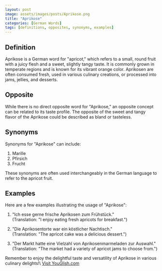 ```yaml
---
layout: post
image: assets/images/posts/Aprikose.png
title: "Aprikose"
categories: [German Words]
tags: [definitions, opposites, synonyms, examples]
---
```


## Definition

Aprikose is a German word for "apricot," which refers to a small, round fruit with a juicy flesh and a sweet, slightly tangy taste. It is commonly grown in temperate regions and is known for its vibrant orange color. Aprikosen are often consumed fresh, used in various culinary creations, or processed into jams, jellies, and desserts.

## Opposite

While there is no direct opposite word for "Aprikose," an opposite concept can be related to its taste profile. The opposite of the sweet and tangy flavor of the Aprikose could be described as bland or tasteless.

## Synonyms

Synonyms for "Aprikose" can include:

1. Marille
2. Pfirsich
3. Frucht

These synonyms are often used interchangeably in the German language to refer to the apricot fruit.

## Examples

Here are a few examples illustrating the usage of "Aprikose":

1. "Ich esse gerne frische Aprikosen zum Frühstück."  
   (Translation: "I enjoy eating fresh apricots for breakfast.")

2. "Die Aprikosentorte war ein köstlicher Nachtisch."  
   (Translation: "The apricot cake was a delicious dessert.")

3. "Der Markt hatte eine Vielzahl von Aprikosenmarmeladen zur Auswahl."  
   (Translation: "The market had a variety of apricot jams to choose from.")

Remember to enjoy the delightful taste and versatility of Aprikose in various culinary delights!\ <a id="yg-widget-0" class="youglish-widget" data-query="Aprikose" data-lang="german" data-components="8412" data-auto-start="0" data-bkg-color="theme_light" data-title="How%20to%20pronounce%20Aprikose%20in%20German"  rel="nofollow" href="https://youglish.com">Visit YouGlish.com</a><script async src="https://youglish.com/public/emb/widget.js" charset="utf-8"></script>